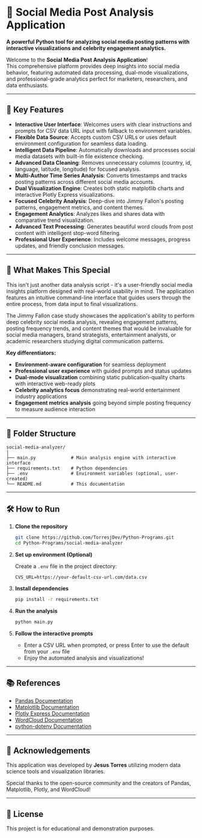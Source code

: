 # 📱 Social Media Post Analysis Application

**A powerful Python tool for analyzing social media posting patterns with interactive visualizations and celebrity engagement analytics.**

Welcome to the **Social Media Post Analysis Application**!  
This comprehensive platform provides deep insights into social media behavior, featuring automated data processing, dual-mode visualizations, and professional-grade analytics perfect for marketers, researchers, and data enthusiasts.

---

## 🚀 Key Features

- **Interactive User Interface**: Welcomes users with clear instructions and prompts for CSV data URL input with fallback to environment variables.
- **Flexible Data Source**: Accepts custom CSV URLs or uses default environment configuration for seamless data loading.
- **Intelligent Data Pipeline**: Automatically downloads and processes social media datasets with built-in file existence checking.
- **Advanced Data Cleaning**: Removes unnecessary columns (country, id, language, latitude, longitude) for focused analysis.
- **Multi-Author Time Series Analysis**: Converts timestamps and tracks posting patterns across different social media accounts.
- **Dual Visualization Engine**: Creates both static matplotlib charts and interactive Plotly Express visualizations.
- **Focused Celebrity Analysis**: Deep-dive into Jimmy Fallon's posting patterns, engagement metrics, and content themes.
- **Engagement Analytics**: Analyzes likes and shares data with comparative trend visualization.
- **Advanced Text Processing**: Generates beautiful word clouds from post content with intelligent stop-word filtering.
- **Professional User Experience**: Includes welcome messages, progress updates, and friendly conclusion messages.

---

## 🎯 What Makes This Special

This isn't just another data analysis script - it's a user-friendly social media insights platform designed with real-world usability in mind. The application features an intuitive command-line interface that guides users through the entire process, from data input to final visualizations.

The Jimmy Fallon case study showcases the application's ability to perform deep celebrity social media analysis, revealing engagement patterns, posting frequency trends, and content themes that would be invaluable for social media managers, brand strategists, entertainment analysts, or academic researchers studying digital communication patterns.

**Key differentiators:**

- **Environment-aware configuration** for seamless deployment
- **Professional user experience** with guided prompts and status updates
- **Dual-mode visualization** combining static publication-quality charts with interactive web-ready plots
- **Celebrity analytics focus** demonstrating real-world entertainment industry applications
- **Engagement metrics analysis** going beyond simple posting frequency to measure audience interaction

---

## 📂 Folder Structure

```
social-media-analyzer/
│
├── main.py             # Main analysis engine with interactive interface
├── requirements.txt    # Python dependencies
├── .env                # Environment variables (optional, user-created)
└── README.md           # This documentation
```

---

## 🛠️ How to Run

1. **Clone the repository**

   ```bash
   git clone https://github.com/TorresjDev/Python-Programs.git
   cd Python-Programs/social-media-analyzer
   ```

2. **Set up environment (Optional)**

   Create a `.env` file in the project directory:

   ```env
   CVS_URL=https://your-default-csv-url.com/data.csv
   ```

3. **Install dependencies**

   ```bash
   pip install -r requirements.txt
   ```

4. **Run the analysis**

   ```bash
   python main.py
   ```

5. **Follow the interactive prompts**
   - Enter a CSV URL when prompted, or press Enter to use the default from your `.env` file
   - Enjoy the automated analysis and visualizations!

---

## 📚 References

- [Pandas Documentation](https://pandas.pydata.org/docs/)
- [Matplotlib Documentation](https://matplotlib.org/stable/contents.html)
- [Plotly Express Documentation](https://plotly.com/python/plotly-express/)
- [WordCloud Documentation](https://pypi.org/project/wordcloud/)
- [python-dotenv Documentation](https://pypi.org/project/python-dotenv/)

---

## 🙏 Acknowledgements

This application was developed by **Jesus Torres** utilizing modern data science tools and visualization libraries.

Special thanks to the open-source community and the creators of Pandas, Matplotlib, Plotly, and WordCloud!

---

## 📝 License

This project is for educational and demonstration purposes.
